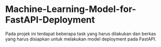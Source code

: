 # Machine-Learning-Model-for-FastAPI-Deployment
Pada projek ini terdapat beberapa task yang harus dilakukan dan berkas yang harus disiapkan untuk melakukan model deployment pada FastAPI.

